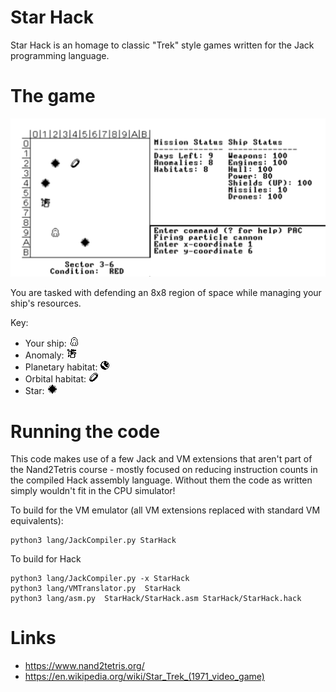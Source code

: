 # Star Hack

Star Hack is an homage to classic "Trek" style games written for the Jack programming language.

# The game

<img src="../screenshots/starhack.png" data-canonical-src="../screenshots/starhack.png" width="512" />

You are tasked with defending an 8x8 region of space while managing your ship's resources.

Key:

 * Your ship: ![ship](./data/ship.png)
 * Anomaly: ![orbital](./data/anomaly.png)
 * Planetary habitat: ![planet](./data/planet.png)
 * Orbital habitat: ![orbital](./data/orbital.png)
 * Star: ![star](./data/star.png)

# Running the code

This code makes use of a few Jack and VM extensions that aren't part of the Nand2Tetris course - mostly focused on reducing instruction counts in the compiled Hack assembly language. Without them the code as written simply wouldn't fit in the CPU simulator!

To build for the VM emulator (all VM extensions replaced with standard VM equivalents):

```
python3 lang/JackCompiler.py StarHack
```

To build for Hack

```
python3 lang/JackCompiler.py -x StarHack
python3 lang/VMTranslator.py  StarHack
python3 lang/asm.py  StarHack/StarHack.asm StarHack/StarHack.hack
```

# Links
 * https://www.nand2tetris.org/
 * https://en.wikipedia.org/wiki/Star_Trek_(1971_video_game)
